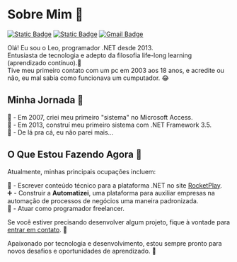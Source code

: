 # Sobre Mim 👨

[![Static Badge](https://img.shields.io/badge/-LinkedIn-6362DD?style=flat-square&logo=Linkedin&logoColor=fff&link=https://www.linkedin.com/in/leomirsantos/)](https://www.linkedin.com/in/leomirsantos/)
[![Static Badge](https://img.shields.io/badge/-rocketplay.io-6362DD?style=flat-square&logo=apacherocketmq&logoColor=fff&link=https://www.rocketplay.io/)](www.rocketplay.io/)
[![Gmail Badge](https://img.shields.io/badge/-leojs.net%40gmail.com-6362DD?style=flat-square&logo=gmail&logoColor=fff&link=mailto:leojs.net@gmail.com)](mailto:leojs.net@gmail.com)

Olá! Eu sou o Leo, programador .NET desde 2013. <br>
Entusiasta de tecnologia e adepto da filosofia life-long learning (aprendizado contínuo).💪 <br>
Tive meu primeiro contato com um pc em 2003 aos 18 anos, e acredite ou não, eu mal sabia como funcionava um cumputador. 😂<br>

## Minha Jornada 🚀

👶 - Em 2007, criei meu primeiro "sistema" no Microsoft Access.<br>
👦 - Em 2013, construí meu primeiro sistema com .NET Framework 3.5.<br>
👨 - De lá pra cá, eu não parei mais...<br>

## O Que Estou Fazendo Agora 👀

Atualmente, minhas principais ocupações incluem:

📰 - Escrever conteúdo técnico para a plataforma .NET no site [RocketPlay](https://www.rocketplay.com.br).<br>
➕ - Construir a **Automatizei**, uma plataforma para auxiliar empresas na automação de processos de negócios uma maneira padronizada.<br>
🚧 - Atuar como programador freelancer.<br>

Se você estiver precisando desenvolver algum projeto, fique à vontade para [entrar em contato](mailto:leojs.net@gmail.com). 📧

Apaixonado por tecnologia e desenvolvimento, estou sempre pronto para novos desafios e oportunidades de aprendizado. 👊
